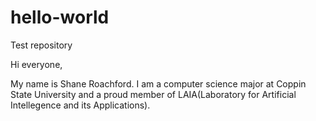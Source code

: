 # hello-world
Test repository

Hi everyone,

My name is Shane Roachford. I am a computer science major at Coppin State University and a proud member of LAIA(Laboratory for Artificial Intellegence and its Applications).
